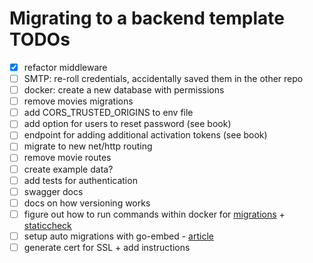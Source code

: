 # Migrating to a backend template TODOs

- [x] refactor middleware
- [ ] SMTP: re-roll credentials, accidentally saved them in the other repo
- [ ] docker: create a new database with permissions
- [ ] remove movies migrations
- [ ] add CORS_TRUSTED_ORIGINS to env file
- [ ] add option for users to reset password (see book)
- [ ] endpoint for adding additional activation tokens (see book) 
- [ ] migrate to new net/http routing
- [ ] remove movie routes
- [ ] create example data?
- [ ] add tests for authentication
- [ ] swagger docs
- [ ] docs on how versioning works
- [ ] figure out how to run commands within docker for [migrations](https://github.com/golang-migrate/migrate) + [staticcheck](https://staticcheck.dev/)
- [ ] setup auto migrations with go-embed - [article](https://oscarforner.com/blog/2023-10-10-go-embed-for-migrations/)
- [ ] generate cert for  SSL + add instructions
